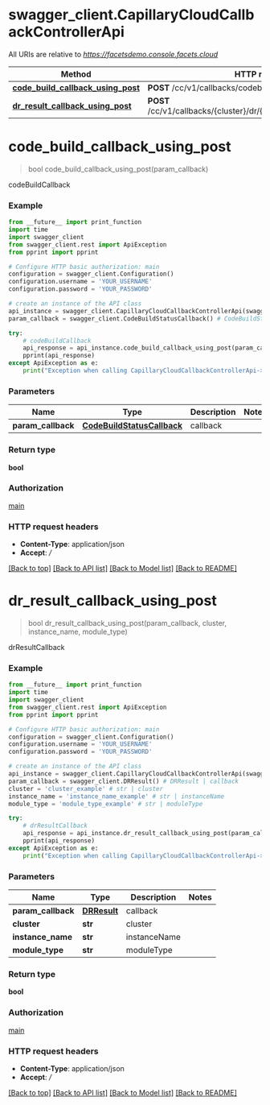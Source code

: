 # swagger_client.CapillaryCloudCallbackControllerApi

All URIs are relative to *https://facetsdemo.console.facets.cloud*

Method | HTTP request | Description
------------- | ------------- | -------------
[**code_build_callback_using_post**](CapillaryCloudCallbackControllerApi.md#code_build_callback_using_post) | **POST** /cc/v1/callbacks/codebuild | codeBuildCallback
[**dr_result_callback_using_post**](CapillaryCloudCallbackControllerApi.md#dr_result_callback_using_post) | **POST** /cc/v1/callbacks/{cluster}/dr/{moduleType}/{instanceName} | drResultCallback


# **code_build_callback_using_post**
> bool code_build_callback_using_post(param_callback)

codeBuildCallback

### Example
```python
from __future__ import print_function
import time
import swagger_client
from swagger_client.rest import ApiException
from pprint import pprint

# Configure HTTP basic authorization: main
configuration = swagger_client.Configuration()
configuration.username = 'YOUR_USERNAME'
configuration.password = 'YOUR_PASSWORD'

# create an instance of the API class
api_instance = swagger_client.CapillaryCloudCallbackControllerApi(swagger_client.ApiClient(configuration))
param_callback = swagger_client.CodeBuildStatusCallback() # CodeBuildStatusCallback | callback

try:
    # codeBuildCallback
    api_response = api_instance.code_build_callback_using_post(param_callback)
    pprint(api_response)
except ApiException as e:
    print("Exception when calling CapillaryCloudCallbackControllerApi->code_build_callback_using_post: %s\n" % e)
```

### Parameters

Name | Type | Description  | Notes
------------- | ------------- | ------------- | -------------
 **param_callback** | [**CodeBuildStatusCallback**](CodeBuildStatusCallback.md)| callback | 

### Return type

**bool**

### Authorization

[main](../README.md#main)

### HTTP request headers

 - **Content-Type**: application/json
 - **Accept**: */*

[[Back to top]](#) [[Back to API list]](../README.md#documentation-for-api-endpoints) [[Back to Model list]](../README.md#documentation-for-models) [[Back to README]](../README.md)

# **dr_result_callback_using_post**
> bool dr_result_callback_using_post(param_callback, cluster, instance_name, module_type)

drResultCallback

### Example
```python
from __future__ import print_function
import time
import swagger_client
from swagger_client.rest import ApiException
from pprint import pprint

# Configure HTTP basic authorization: main
configuration = swagger_client.Configuration()
configuration.username = 'YOUR_USERNAME'
configuration.password = 'YOUR_PASSWORD'

# create an instance of the API class
api_instance = swagger_client.CapillaryCloudCallbackControllerApi(swagger_client.ApiClient(configuration))
param_callback = swagger_client.DRResult() # DRResult | callback
cluster = 'cluster_example' # str | cluster
instance_name = 'instance_name_example' # str | instanceName
module_type = 'module_type_example' # str | moduleType

try:
    # drResultCallback
    api_response = api_instance.dr_result_callback_using_post(param_callback, cluster, instance_name, module_type)
    pprint(api_response)
except ApiException as e:
    print("Exception when calling CapillaryCloudCallbackControllerApi->dr_result_callback_using_post: %s\n" % e)
```

### Parameters

Name | Type | Description  | Notes
------------- | ------------- | ------------- | -------------
 **param_callback** | [**DRResult**](DRResult.md)| callback | 
 **cluster** | **str**| cluster | 
 **instance_name** | **str**| instanceName | 
 **module_type** | **str**| moduleType | 

### Return type

**bool**

### Authorization

[main](../README.md#main)

### HTTP request headers

 - **Content-Type**: application/json
 - **Accept**: */*

[[Back to top]](#) [[Back to API list]](../README.md#documentation-for-api-endpoints) [[Back to Model list]](../README.md#documentation-for-models) [[Back to README]](../README.md)

